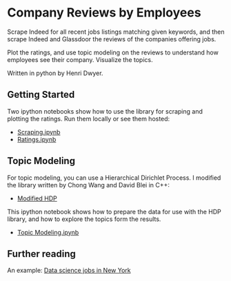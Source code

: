 # Company Reviews by Employees 

Scrape Indeed for all recent jobs listings matching given keywords, and then scrape Indeed and Glassdoor the reviews of the companies offering jobs.

Plot the ratings, and use topic modeling on the reviews to understand how employees see their company. Visualize the topics.

Written in python by Henri Dwyer.

## Getting Started

Two ipython notebooks show how to use the library for scraping and plotting the ratings. Run them locally or see them hosted:

- [Scraping.ipynb](http://henri.io/posts/scraping.html)
- [Ratings.ipynb](http://henri.io/posts/ratings.html)

## Topic Modeling

For topic modeling, you can use a Hierarchical Dirichlet Process. I modified the library written by Chong Wang and David Blei in C++:
- [Modified HDP](https://github.com/henridwyer/hdp)

This ipython notebook shows how to prepare the data for use with the HDP library, and how to explore the topics form the results.

- [Topic Modeling.ipynb](http://henri.io/posts/topic-modeling.html)

## Further reading

An example: [Data science jobs in New York](http://henri.io/posts/choosing-a-job-data-science-new-york.html)
